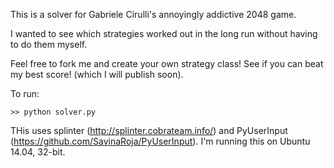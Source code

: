 This is a solver for Gabriele Cirulli's annoyingly addictive 2048 game.

I wanted to see which strategies worked out in the long run without having to do them myself.

Feel free to fork me and create your own strategy class! See if you can beat my best score! (which I will publish soon).



To run:

`>> python solver.py`


THis uses splinter (http://splinter.cobrateam.info/) and PyUserInput (https://github.com/SavinaRoja/PyUserInput). I'm running this on Ubuntu 14.04, 32-bit.
   
   
   
   
